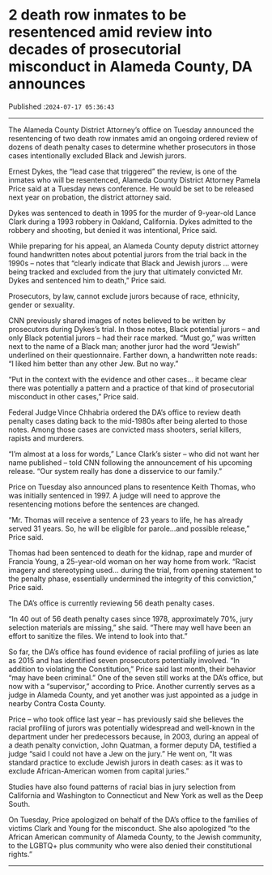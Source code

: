 # 2 death row inmates to be resentenced amid review into decades of prosecutorial misconduct in Alameda County, DA announces

Published :`2024-07-17 05:36:43`

---

The Alameda County District Attorney’s office on Tuesday announced the resentencing of two death row inmates amid an ongoing ordered review of dozens of death penalty cases to determine whether prosecutors in those cases intentionally excluded Black and Jewish jurors.

Ernest Dykes, the “lead case that triggered” the review, is one of the inmates who will be resentenced, Alameda County District Attorney Pamela Price said at a Tuesday news conference. He would be set to be released next year on probation, the district attorney said.

Dykes was sentenced to death in 1995 for the murder of 9-year-old Lance Clark during a 1993 robbery in Oakland, California. Dykes admitted to the robbery and shooting, but denied it was intentional, Price said.

While preparing for his appeal, an Alameda County deputy district attorney found handwritten notes about potential jurors from the trial back in the 1990s – notes that “clearly indicate that Black and Jewish jurors … were being tracked and excluded from the jury that ultimately convicted Mr. Dykes and sentenced him to death,” Price said.

Prosecutors, by law, cannot exclude jurors because of race, ethnicity, gender or sexuality.

CNN previously shared images of notes believed to be written by prosecutors during Dykes’s trial. In those notes, Black potential jurors – and only Black potential jurors – had their race marked. “Must go,” was written next to the name of a Black man; another juror had the word “Jewish” underlined on their questionnaire. Farther down, a handwritten note reads: “I liked him better than any other Jew. But no way.”

“Put in the context with the evidence and other cases… it became clear there was potentially a pattern and a practice of that kind of prosecutorial misconduct in other cases,” Price said.

Federal Judge Vince Chhabria ordered the DA’s office to review death penalty cases dating back to the mid-1980s after being alerted to those notes. Among those cases are convicted mass shooters, serial killers, rapists and murderers.

“I’m almost at a loss for words,” Lance Clark’s sister – who did not want her name published – told CNN following the announcement of his upcoming release. “Our system really has done a disservice to our family.”

Price on Tuesday also announced plans to resentence Keith Thomas, who was initially sentenced in 1997. A judge will need to approve the resentencing motions before the sentences are changed.

“Mr. Thomas will receive a sentence of 23 years to life, he has already served 31 years. So, he will be eligible for parole…and possible release,” Price said.

Thomas had been sentenced to death for the kidnap, rape and murder of Francia Young, a 25-year-old woman on her way home from work. “Racist imagery and stereotyping used… during the trial, from opening statement to the penalty phase, essentially undermined the integrity of this conviction,” Price said.

The DA’s office is currently reviewing 56 death penalty cases.

“In 40 out of 56 death penalty cases since 1978, approximately 70%, jury selection materials are missing,” she said. “There may well have been an effort to sanitize the files. We intend to look into that.”

So far, the DA’s office has found evidence of racial profiling of juries as late as 2015 and has identified seven prosecutors potentially involved. “In addition to violating the Constitution,” Price said last month, their behavior “may have been criminal.” One of the seven still works at the DA’s office, but now with a “supervisor,” according to Price. Another currently serves as a judge in Alameda County, and yet another was just appointed as a judge in nearby Contra Costa County.

Price – who took office last year – has previously said she believes the racial profiling of jurors was potentially widespread and well-known in the department under her predecessors because, in 2003, during an appeal of a death penalty conviction, John Quatman, a former deputy DA, testified a judge “said I could not have a Jew on the jury.” He went on, “It was standard practice to exclude Jewish jurors in death cases: as it was to exclude African-American women from capital juries.”

Studies have also found patterns of racial bias in jury selection from California and Washington to Connecticut and New York as well as the Deep South.

On Tuesday, Price apologized on behalf of the DA’s office to the families of victims Clark and Young for the misconduct. She also apologized “to the African American community of Alameda County, to the Jewish community, to the LGBTQ+ plus community who were also denied their constitutional rights.”

---

